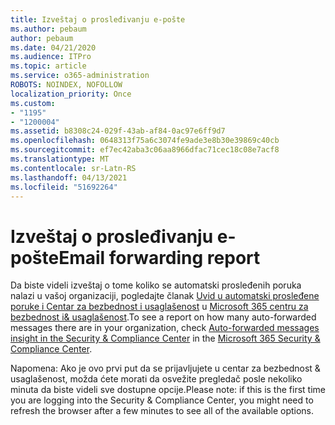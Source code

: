 ```yaml
---
title: Izveštaj o prosleđivanju e-pošte
ms.author: pebaum
author: pebaum
ms.date: 04/21/2020
ms.audience: ITPro
ms.topic: article
ms.service: o365-administration
ROBOTS: NOINDEX, NOFOLLOW
localization_priority: Once
ms.custom:
- "1195"
- "1200004"
ms.assetid: b8308c24-029f-43ab-af84-0ac97e6ff9d7
ms.openlocfilehash: 0648313f75a6c3074fe9ade3e8b30e39869c40cb
ms.sourcegitcommit: ef7ec42aba3c06aa8966dfac71cec18c08e7acf8
ms.translationtype: MT
ms.contentlocale: sr-Latn-RS
ms.lasthandoff: 04/13/2021
ms.locfileid: "51692264"
---
```

# <a name="email-forwarding-report"></a><span data-ttu-id="de837-102">Izveštaj o prosleđivanju e-pošte</span><span class="sxs-lookup"><span data-stu-id="de837-102">Email forwarding report</span></span>

<span data-ttu-id="de837-103">Da biste videli izveštaj o tome koliko se automatski prosleđenih poruka nalazi u vašoj organizaciji, pogledajte članak [Uvid u automatski prosleđene poruke i Centar za bezbednost i usaglašenost](https://docs.microsoft.com/microsoft-365/security/office-365-security/mfi-auto-forwarded-messages-report) u [Microsoft 365 centru za bezbednost i&amp; usaglašenost](https://protection.office.com/#/homepage).</span><span class="sxs-lookup"><span data-stu-id="de837-103">To see a report on how many auto-forwarded messages there are in your organization, check [Auto-forwarded messages insight in the Security & Compliance Center](https://docs.microsoft.com/microsoft-365/security/office-365-security/mfi-auto-forwarded-messages-report) in the [Microsoft 365 Security &amp; Compliance Center](https://protection.office.com/#/homepage).</span></span>
  
<span data-ttu-id="de837-104">Napomena: Ako je ovo prvi put da se prijavljujete u centar za bezbednost &amp; usaglašenost, možda ćete morati da osvežite pregledač posle nekoliko minuta da biste videli sve dostupne opcije.</span><span class="sxs-lookup"><span data-stu-id="de837-104">Please note: if this is the first time you are logging into the Security &amp; Compliance Center, you might need to refresh the browser after a few minutes to see all of the available options.</span></span>
  